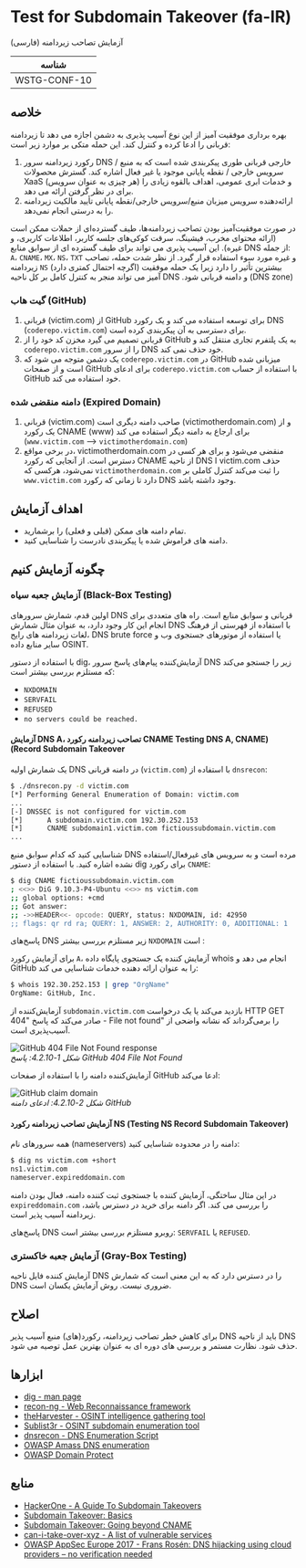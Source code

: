 # Test for Subdomain Takeover (fa-IR)

آزمایش تصاحب زیردامنه (فارسی)

|شناسه          |
|------------|
|WSTG-CONF-10|

## خلاصه

بهره برداری موفقیت آمیز از این نوع آسیب پذیری به دشمن اجازه می دهد تا زیردامنه قربانی را ادعا کرده و کنترل کند. این حمله متکی بر موارد زیر است:

1. رکورد زیردامنه سرور DNS خارجی قربانی طوری پیکربندی شده است که به منبع / سرویس خارجی / نقطه پایانی موجود یا غیر فعال اشاره کند. گسترش محصولات XaaS (هر چیزی به عنوان سرویس) و خدمات ابری عمومی، اهداف بالقوه زیادی را برای در نظر گرفتن ارائه می دهد.
2. ارائه‌دهنده سرویس میزبان منبع/سرویس خارجی/نقطه پایانی تأیید مالکیت زیردامنه را به درستی انجام نمی‌دهد.

در صورت موفقیت‌آمیز بودن تصاحب زیردامنه‌ها، طیف گسترده‌ای از حملات ممکن است (ارائه محتوای مخرب، فیشینگ، سرقت کوکی‌های جلسه کاربر، اطلاعات کاربری، و غیره). این آسیب پذیری می تواند برای طیف گسترده ای از سوابق منابع DNS از جمله: `A`، `CNAME`، `MX`، `NS`، `TXT` و غیره مورد سوء استفاده قرار گیرد. از نظر شدت حمله، تصاحب زیردامنه `NS` (اگرچه احتمال کمتری دارد) بیشترین تأثیر را دارد زیرا یک حمله موفقیت آمیز می تواند منجر به کنترل کامل بر کل ناحیه DNS &#x202b;(DNS zone) و دامنه قربانی شود.

### گیت هاب (GitHub)

1. قربانی (victim.com) از GitHub برای توسعه استفاده می کند و یک رکورد DNS (`coderepo.victim.com`) برای دسترسی به آن پیکربندی کرده است.
2. قربانی تصمیم می گیرد مخزن کد خود را از GitHub به یک پلتفرم تجاری منتقل کند و `coderepo.victim.com` را از سرور DNS خود حذف نمی کند.
3. یک دشمن متوجه می شود که `coderepo.victim.com` در GitHub میزبانی شده است و از صفحات GitHub برای ادعای `coderepo.victim.com` با استفاده از حساب GitHub خود استفاده می کند.

### دامنه منقضی شده (Expired Domain)

1. قربانی (victim.com) صاحب دامنه دیگری است (victimotherdomain.com) و از یک رکورد CNAME (www) برای ارجاع به دامنه دیگر استفاده می کند (`www.victim.com` --> `victimotherdomain.com`)
2. در برخی مواقع، victimotherdomain.com منقضی می‌شود و برای هر کسی در دسترس است. از آنجایی که رکورد CNAME از ناحیه DNS ا victim.com حذف نمی‌شود، هرکسی که `victimotherdomain.com` را ثبت می‌کند کنترل کاملی بر `www.victim.com` دارد تا زمانی که رکورد DNS وجود داشته باشد.

## اهداف آزمایش

- تمام دامنه های ممکن (قبلی و فعلی) را برشمارید.
- دامنه های فراموش شده یا پیکربندی نادرست را شناسایی کنید.

## چگونه آزمایش کنیم

### آزمایش جعبه سیاه (Black-Box Testing)

اولین قدم، شمارش سرورهای DNS قربانی و سوابق منابع است. راه های متعددی برای انجام این کار وجود دارد، به عنوان مثال شمارش DNS با استفاده از فهرستی از فرهنگ لغات زیردامنه های رایج، DNS brute force یا استفاده از موتورهای جستجوی وب و سایر منابع داده OSINT.

با استفاده از دستور dig، آزمایش‌کننده پیام‌های پاسخ سرور DNS زیر را جستجو می‌کند که مستلزم بررسی بیشتر است:

- `NXDOMAIN`
- `SERVFAIL`
- `REFUSED`
- `no servers could be reached.`

#### آزمایش DNS A، تصاحب زیردامنه رکورد CNAME &#x202b;(Testing DNS A, CNAME Record Subdomain Takeover)

یک شمارش اولیه DNS در دامنه قربانی (`victim.com`) با استفاده از `dnsrecon`:

```bash
$ ./dnsrecon.py -d victim.com
[*] Performing General Enumeration of Domain: victim.com
...
[-] DNSSEC is not configured for victim.com
[*]      A subdomain.victim.com 192.30.252.153
[*]      CNAME subdomain1.victim.com fictioussubdomain.victim.com
...
```

شناسایی کنید که کدام سوابق منبع DNS مرده است و به سرویس های غیرفعال/استفاده نشده اشاره کنید. با استفاده از دستور dig برای رکورد `CNAME`:

```bash
$ dig CNAME fictioussubdomain.victim.com
; <<>> DiG 9.10.3-P4-Ubuntu <<>> ns victim.com
;; global options: +cmd
;; Got answer:
;; ->>HEADER<<- opcode: QUERY, status: NXDOMAIN, id: 42950
;; flags: qr rd ra; QUERY: 1, ANSWER: 2, AUTHORITY: 0, ADDITIONAL: 1
```

پاسخ‌های DNS زیر مستلزم بررسی بیشتر `NXDOMAIN` است :

برای آزمایش رکورد `A`، آزمایش کننده یک جستجوی پایگاه داده whois انجام می دهد و GitHub را به عنوان ارائه دهنده خدمات شناسایی می کند:

```bash
$ whois 192.30.252.153 | grep "OrgName"
OrgName: GitHub, Inc.
```

آزمایش‌کننده از `subdomain.victim.com` بازدید می‌کند یا یک درخواست HTTP GET صادر می‌کند که پاسخ "404 - File not found" را برمی‌گرداند که نشانه واضحی از آسیب‌پذیری است.

![GitHub 404 File Not Found response](images/subdomain_takeover_ex1.jpeg)\
*شکل 1-4.2.10: پاسخ GitHub 404 File Not Found*

آزمایش‌کننده دامنه را با استفاده از صفحات GitHub ادعا می‌کند:

![GitHub claim domain](images/subdomain_takeover_ex2.jpeg)\
*شکل 2-4.2.10: ادعای دامنه GitHub*

#### آزمایش تصاحب زیردامنه رکورد NS &#x202b;(Testing NS Record Subdomain Takeover)

همه سرورهای نام (nameservers) دامنه را در محدوده شناسایی کنید:

```bash
$ dig ns victim.com +short
ns1.victim.com
nameserver.expireddomain.com
```

در این مثال ساختگی، آزمایش کننده با جستجوی ثبت کننده دامنه، فعال بودن دامنه `expireddomain.com` را بررسی می کند. اگر دامنه برای خرید در دسترس باشد، زیردامنه آسیب پذیر است.

پاسخ‌های DNS روبرو مستلزم بررسی بیشتر است: `SERVFAIL` یا `REFUSED`.

### آزمایش جعبه خاکستری (Gray-Box Testing)

آزمایش کننده فایل ناحیه DNS را در دسترس دارد که به این معنی است که شمارش DNS ضروری نیست. روش آزمایش یکسان است.

## اصلاح

برای کاهش خطر تصاحب زیردامنه، رکورد(های) منبع آسیب پذیر DNS باید از ناحیه DNS حذف شود. نظارت مستمر و بررسی های دوره ای به عنوان بهترین عمل توصیه می شود.

## ابزارها

- [dig - man page](https://linux.die.net/man/1/dig)
- [recon-ng - Web Reconnaissance framework](https://github.com/lanmaster53/recon-ng)
- [theHarvester - OSINT intelligence gathering tool](https://github.com/laramies/theHarvester)
- [Sublist3r - OSINT subdomain enumeration tool](https://github.com/aboul3la/Sublist3r)
- [dnsrecon - DNS Enumeration Script](https://github.com/darkoperator/dnsrecon)
- [OWASP Amass DNS enumeration](https://github.com/OWASP/Amass)
- [OWASP Domain Protect](https://owasp.org/www-project-domain-protect)

## منابع

- [HackerOne - A Guide To Subdomain Takeovers](https://www.hackerone.com/blog/Guide-Subdomain-Takeovers)
- [Subdomain Takeover: Basics](https://0xpatrik.com/subdomain-takeover-basics/)
- [Subdomain Takeover: Going beyond CNAME](https://0xpatrik.com/subdomain-takeover-ns/)
- [can-i-take-over-xyz - A list of vulnerable services](https://github.com/EdOverflow/can-i-take-over-xyz/)
- [OWASP AppSec Europe 2017 - Frans Rosén: DNS hijacking using cloud providers – no verification needed](https://2017.appsec.eu/presos/Developer/DNS%20hijacking%20using%20cloud%20providers%20%E2%80%93%20no%20verification%20needed%20-%20Frans%20Rosen%20-%20OWASP_AppSec-Eu_2017.pdf)
